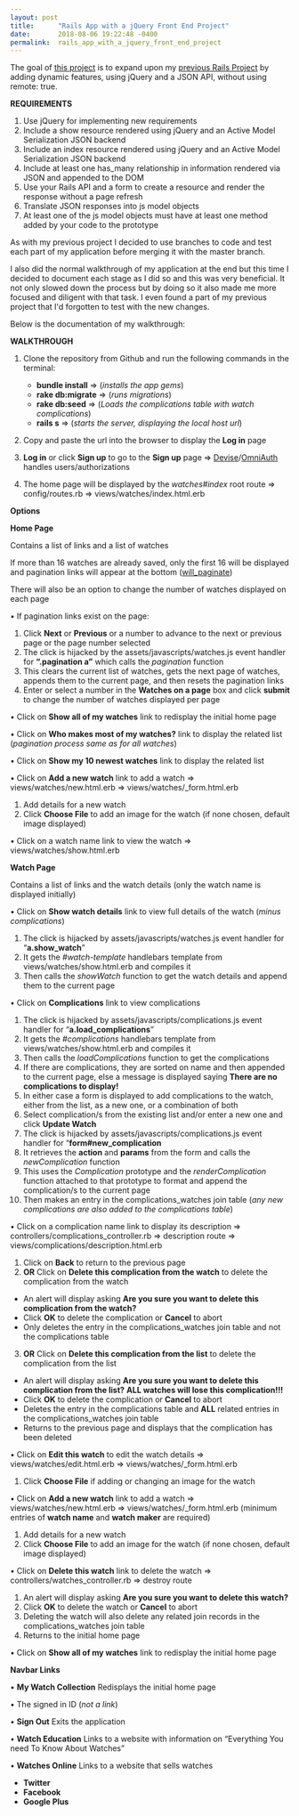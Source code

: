 ```yaml
---
layout: post
title:      "Rails App with a jQuery Front End Project"
date:       2018-08-06 19:22:48 -0400
permalink:  rails_app_with_a_jquery_front_end_project
---
```



The goal of [this project](https://github.com/terryblue99/my-watch-collection-v-001) is to expand upon my [previous Rails Project](https://github.com/terryblue99/my-watch-collection-v-000) by adding dynamic features, using jQuery and a JSON API, without using remote: true.

**REQUIREMENTS**
1. Use jQuery for implementing new requirements 
2. Include a show resource rendered using jQuery and an Active Model Serialization JSON backend
3. Include an index resource rendered using jQuery and an Active Model Serialization JSON backend
4. Include at least one has_many relationship in information rendered via JSON and appended to the DOM
5. Use your Rails API and a form to create a resource and render the response without a page refresh
6. Translate JSON responses into js model objects
7. At least one of the js model objects must have at least one method added by your code to the prototype

As with my previous project I decided to use branches to code and test each part of my application before merging it with the master branch.

I also did the normal walkthrough of my application at the end but this time I decided to document each stage as I did so and this was very beneficial. It not only slowed down the process but by doing so it also made me more focused and diligent with that task. I even found a part of my previous project that I'd forgotten to test with the new changes.

Below is the documentation of my walkthrough:

**WALKTHROUGH**

1.	Clone the repository from Github and run the following commands in the terminal:  

      - **bundle install**  => (*installs the app gems*)
      - **rake db:migrate** => (*runs migrations*) 
      - **rake db:seed** => (*Loads the complications table with watch complications*)
      - **rails s**  => (*starts the server,  displaying the local host url*)

2.	Copy and paste the url into the browser to display the **Log in** page

3.	**Log in** or click **Sign up** to go to the **Sign up** page => [Devise](https://github.com/plataformatec/devise)/[OmniAuth](https://code.tutsplus.com/articles/how-to-use-omniauth-to-authenticate-your-users--net-22094) handles users/authorizations

4.	The home page will be displayed by the *watches#index* root route => config/routes.rb => views/watches/index.html.erb

**Options**

**Home Page**	

   Contains a list of links and a list of watches
	 
   If more than 16 watches are already saved, only the first 16 will be displayed and pagination links will appear at the 
   bottom ([will_paginate](https://github.com/mislav/will_paginate)) 
	 
   There will also be an option to change the number of watches displayed on each page 

•	If pagination links exist on the page:

1. Click **Next** or **Previous** or a number to advance to the next or previous page or the page number selected
2. The click is hijacked by the assets/javascripts/watches.js event handler for **“.pagination a”** which calls the *pagination* function
3. This clears the current list of watches, gets the next page of watches, appends them to the current page, and then resets the pagination links
4. Enter or select a number in the **Watches on a page** box and click **submit** to change the number of watches displayed per page

•	Click on **Show all of my watches** link to redisplay the initial home page

•	Click on **Who makes most of my watches?** link to display the related list (*pagination process same as for all 
   watches*)

•	Click on **Show my 10 newest watches** link to display the related list

•	Click on **Add a new watch** link to add a watch => views/watches/new.html.erb => views/watches/_form.html.erb
1.   Add details for a new watch
2.  Click **Choose File** to add an image for the watch (if none chosen, default image displayed)

•	Click on a watch name link to view the watch => views/watches/show.html.erb 

**Watch Page**

   Contains a list of links and the watch details (only the watch name is displayed initially)

•	Click on **Show watch details** link to view full details of the watch (*minus complications*)
1. The click is hijacked by assets/javascripts/watches.js event handler for “**a.show_watch**”
2.  It gets the *#watch-template* handlebars template from views/watches/show.html.erb and compiles it
3.  Then calls the *showWatch* function to get the watch details and append them to  the current page

•	Click on **Complications** link to view complications	
1. The click is hijacked by assets/javascripts/complications.js event handler for “**a.load_complications**”
2. It gets the *#complications* handlebars template from views/watches/show.html.erb and compiles it
3. Then calls the *loadComplications* function to get the complications
4. If there are complications, they are sorted on name and then appended to the current page, else a message is displayed saying **There are no complications to display!**
5. In either case a form is displayed to add complications to the watch, either from the  list, as a new one, or a combination of both
6. Select complication/s from the existing list and/or enter a new one and click **Update Watch**
7. The click is hijacked by assets/javascripts/complications.js event handler for “**form#new_complication**
8. It retrieves the **action** and **params** from the form and calls the *newComplication* function
9. This uses the *Complication* prototype and the *renderComplication* function attached to that prototype to format and append the complication/s to the current page
10. Then makes an entry in the complications_watches join table (*any new complications are also added to the complications table*)

•	Click on a complication name link to display its description  => controllers/complications_controller.rb => description route => views/complications/description.html.erb
1. Click on **Back** to return to the previous page
2. **OR** Click on **Delete this complication from the watch** to delete the complication from the watch
*  An alert will display asking **Are you sure you want to delete this complication from the watch?**
*  Click **OK** to delete the complication or **Cancel** to abort
*  Only deletes the entry in the complications_watches join table and not the complications table
3. **OR** Click on **Delete this complication from the list** to delete the complication from the list
*  An alert will display asking **Are you sure you want to delete this complication from the list?**
**ALL watches will lose this complication!!!**
*  Click **OK** to delete the complication or **Cancel** to abort
*  Deletes the entry in the complications table and **ALL** related entries in the complications_watches join table
*  Returns to the previous page and displays that the complication has been deleted

•	Click on **Edit this watch** to edit the watch details => views/watches/edit.html.erb => views/watches/_form.html.erb
1. Click **Choose File** if adding or changing an image for the watch

•	Click on **Add a new watch** link to add a watch => views/watches/new.html.erb => views/watches/_form.html.erb
   (minimum entries of **watch name** and **watch maker** are required)
1.   Add details for a new watch
2.  Click **Choose File** to add an image for the watch (if none chosen, default image displayed)

•	Click on **Delete this watch** link to delete the watch => controllers/watches_controller.rb => destroy route
1. An alert will display asking **Are you sure you want to delete this watch?**
2. Click **OK** to delete the watch or **Cancel** to abort
3. Deleting the watch will also delete any related join records in the complications_watches join table
4. Returns to the initial home page

•	Click on **Show all of my watches** link to redisplay the initial home page

 **Navbar Links**

•	**My Watch Collection**
   Redisplays the initial home page

•	The signed in ID (*not a link*)

•	**Sign Out**
   Exits the application

•	**Watch Education**
   Links to a website with information on “Everything You need To Know About Watches”

•	**Watches Online**
   Links to a website that sells watches

* **Twitter**
* **Facebook**
* **Google Plus**

